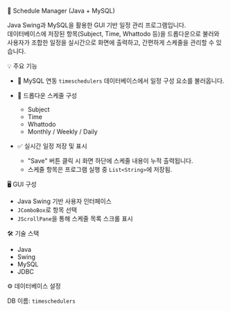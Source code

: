 📅 Schedule Manager (Java + MySQL)

Java Swing과 MySQL을 활용한 GUI 기반 일정 관리 프로그램입니다.  
데이터베이스에 저장된 항목(Subject, Time, Whattodo 등)을 드롭다운으로 불러와  
사용자가 조합한 일정을 실시간으로 화면에 출력하고, 간편하게 스케줄을 관리할 수 있습니다.

💡 주요 기능

- 📂 MySQL 연동 
  `timeschedulers` 데이터베이스에서 일정 구성 요소를 불러옵니다.

- 🧩 드롭다운 스케줄 구성
  - Subject  
  - Time  
  - Whattodo  
  - Monthly / Weekly / Daily

- ✅ 실시간 일정 저장 및 표시 
  - "Save" 버튼 클릭 시 화면 하단에 스케줄 내용이 누적 출력됩니다.
  - 스케줄 항목은 프로그램 실행 중 `List<String>`에 저장됨.

🖥️ GUI 구성

- Java Swing 기반 사용자 인터페이스
- `JComboBox`로 항목 선택
- `JScrollPane`을 통해 스케줄 목록 스크롤 표시

🛠️ 기술 스택

- Java 
- Swing
- MySQL 
- JDBC

⚙️ 데이터베이스 설정

DB 이름: `timeschedulers`

